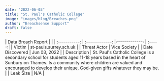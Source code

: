 ```yaml
---
date: "2022-06-03"
title: "St. Paul's Catholic College"
image: "images/blog/Breaches.png"
author: "Breachsense Support"
draft: false
---
```


| Data Breach Report         |              | 
| :-----------: | :-------------:   |:-------------:    | :-----:|
| Victim    | st-pauls.surrey.sch.uk      | 
| Threat Actor    | Vice Society      | 
| Date Discovered    | Jun 03, 2022      | 
| Description    | St. Paul's Catholic College is a secondary school for students aged 11-18 years based in the heart of Sunbury on Thames. Is a community where children are valued and encouraged to develop their unique, God-given gifts whatever they may be.      | 
| Leak Size    | N/A      | 


